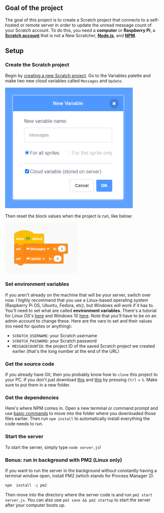 ## Goal of the project

The goal of this project is to create a Scratch project that connects to a self-hosted or remote server in order to update the unread message count of your Scratch account.  To do this, you need a **computer** or **Raspberry Pi**, a **[Scratch account](https://scratch.mit.edu/join)** that is not a New Scratcher, **[Node.js](nodejs.org)**, and **[NPM](https://docs.npmjs.com/cli/v6/configuring-npm/install)**.

## Setup

### Create the Scratch project

Begin by [creating a new Scratch project](https://scratch.mit.edu/create).  Go to the Variables palette and make two new cloud variables called `Messages` and `Update`.  

![screenshot of cloud variable](docs/Screenshot%202020-11-10%20201415.png)

Then reset the block values when the project is run, like below: 

![Screenshot of setting variables](docs/Screenshot%202020-11-10%20194153.png)

### Set environment variables

If you aren't already on the machine that will be your server, switch over now.  I highly recommend that you use a Linux-based operating system (Raspberry Pi OS, Ubuntu, Fedora, etc), but Windows will work if it has to.  You'll need to set what are called **environment variables**.  There's a tutorial for Linux OS's [here](https://www.serverlab.ca/tutorials/linux/administration-linux/how-to-set-environment-variables-in-linux/) and Windows 10 [here](https://www.architectryan.com/2018/08/31/how-to-change-environment-variables-on-windows-10/).  Note that you'll have to be on an admin account to change these.  Here are the vars to set and their values (no need for quotes or anything):

- `SCRATCH_USERNAME`: your Scratch username
- `SCRATCH_PASSWORD`: your Scratch password
- `MESSAGECOUNTID`: the project ID of the saved Scratch project we created earlier (that's the long number at the end of the URL)

### Get the source code

If you already have Git, then you probably know how to `clone` this project to your PC.  If you don't just download [this](https://raw.githubusercontent.com/micahlt/scratch-message-cloud/master/server.js) and [this](https://raw.githubusercontent.com/micahlt/scratch-message-cloud/master/package-lock.json) by pressing `Ctrl` + `S`.  Make sure to put them in a new folder.  

### Get the dependencies

Here's where NPM comes in.  Open a new terminal or command prompt and use [basic commands](https://www.pluralsight.com/guides/beginner-linux-navigation-manual) to move into the folder where you downloaded those files earlier.  Then run `npm install` to automatically install everything the code needs to run.  

### Start the server
To start the server, simply type `node server.js`!

### Bonus: run in background with PM2 (Linux only)
If you want to run the server in the background without constantly having a terminal window open, install PM2 (which stands for Process Manager 2): 

```bash
npm  install -g pm2
```

Then move into the directory where the server code is and run `pm2 start server.js`.  You can also use `pm2 save && pm2 startup` to start the server after your computer boots up.  
